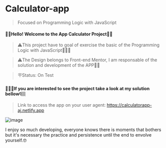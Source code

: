 # Calculator-app
> Focused on Programming Logic with JavaScript

#### 💁‍♂️Hello! Welcome to the App Calculator Project👋👋

> ⚠️This project have to goal of exercise the basic of the Programming Logic with JavaScript👨🏻‍💻

> ⚠️The Design belongs to Front-end Mentor, I am responsable of the solution and development of the APP🙎‍♂️

> 🪧Status: On Test

#### 💁🏻‍♂️If you are interested to see the project take a look at my solution bellow👇🏼

> Link to access the app on your user agent: https://calculatorapp-aj.netlify.app

![image](https://user-images.githubusercontent.com/105549520/225448332-3f028a6c-e994-4730-ab46-730bca85c8e1.png)

I enjoy so much developing, everyone knows there is moments that bothers but it's necessary the practice and persistence until the end to envolve yourself.🤓
